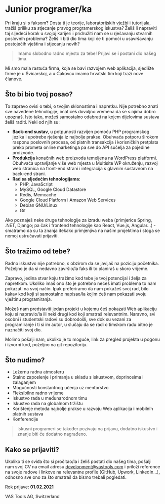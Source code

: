 # Junior programer/ka

Pri kraju si s faksom? Dosta ti je teorije, laboratorijskih vježbi i tutorijala,
tražiš priliku za stjecanje pravog programerskog iskustva? Želiš li napraviti
taj sljedeći korak u svojoj karijeri i pridružiti nam se u rješavanju stvarnih
poslovnih problema? Želiš li biti dio tima koji će ti pomoći u usavršavanju
postojećih vještina i stjecanju novih?

> Imamo slobodno radno mjesto za tebe!  Prijavi se i postani dio našeg tima.

Mi smo mala rastuća firma, koja se bavi razvojem web aplikacija, sjedište firme
je u Švicarskoj, a u Čakovcu imamo hrvatski tim koji traži nove članove.

## Što bi bio tvoj posao?

To zapravo ovisi o tebi, o tvojim sklonostima i napretku. Nije potrebno znati
sve navedene tehnologije, imat ćeš dovoljno vremena da se s njima dobro upoznaš.
Isto tako, možeš samostalno odabrati na kojem dijelovima sustava želiš raditi.
Neki od njih su:

- **Back-end sustav**, u potpunosti razvijen pomoću PHP programskog jezika i
  upotrebe rješenja iz najbolje prakse. Obuhvaća potporu širokom rasponu
  poslovnih procesa, od platnih transakcija i korisničkih pretplata preko
  prometa online marketinga pa sve do API sučelja za pojedine proizvode.
- **Produkcija** konačnih web proizvoda temeljena na WordPress platformi.
  Obuhvaća upravljanje više web mjesta u Multisite WP okruženju, razvoj web
  stranica na front-end strani i integracija s glavnim sustavnom na back-end
  strani.
- **Rad sa sljedećim tehnologijama:**
  - PHP, JavaScript
  - MySQL, Google Cloud Datastore
  - Redis, Memcache
  - Google Cloud Platform i Amazon Web Services
  - Debian GNU/Linux
  - Git

Ako poznaješ neke druge tehnologije za izradu weba (primjerice Spring, .NET,
Django; pa čak i frontend tehnologije kao React, Vue.js, Angular...) - smatramo
da su ta znanja itekako primjenjiva na našim projektima i stoga se nemoj
ustručavati prijaviti.

## Što tražimo od tebe?

Radno iskustvo nije potrebno, s obzirom da se javljaš na poziciju početnika.
Poželjno je da si nedavno završio/la faks ili to planiraš u skoro vrijeme.

Zapravo, jedina stvar koju tražimo kod tebe je tvoj potencijal i želja za
napretkom. Ukoliko imaš ono što je potrebno nećeš imati problema to nam pokazati
na svoj način. Ipak preferiramo da nam pokažeš svoj rad, bilo kakav kod koji si
samostalno napisao/la kojim ćeš nam pokazati svoju vještinu programiranja.

Možeš nam predstaviti jedan projekt u kojemu ćeš pokazati Web aplikaciju koju si
napravio/la ili neki drugi kod koji smatraš relevantnim. Naravno, svi osobni i
studentski radovi su dobrodošli, sve dok su vezani za programiranje i ti si im
autor, u slučaju da se radi o timskom radu bitno je naznačiti svoj dio.

Molimo pošalji nam, ukoliko je to moguće, link za pregled projekta u pogonu i
izvorni kod, poželjno na git repozitoriju.

## Što nudimo?

- Ležernu radnu atmosferu
- Stalno zaposlenje i primanja u skladu s iskustvom, doprinosima i zalaganjem
- Mogućnosti konstantnog učenja uz mentorstvo
- Fleksibilno radno vrijeme
- Iskustvo rada u međunarodnom timu
- Iskustvo rada na globalnom tržištu
- Korištenje metoda najbolje prakse u razvoju Web aplikacija i mobilnih platnih
  sustava
- Konferencije

> Iskusni programeri se također pozivaju na prijavu, dodatno iskustvo i znanje
> biti će dodatno nagrađeno.

## Kako se prijaviti?

Ukoliko ti se sviđa što si pročitao/la i želiš postati dio našeg tima, pošalji
nam svoj CV na email adresu
[development@vastools.com](mailto:development@vastools.com?subject=Prijava%20za%20posao)
i priloži reference na svoje radove i linkove na relevantne profile (GitHub,
Upwork, LinkedIn...), odnosno sve ono za što smatraš da bismo trebali pogledati.

Rok prijave: **01.02.2021**

VAS Tools AG, Switzerland
